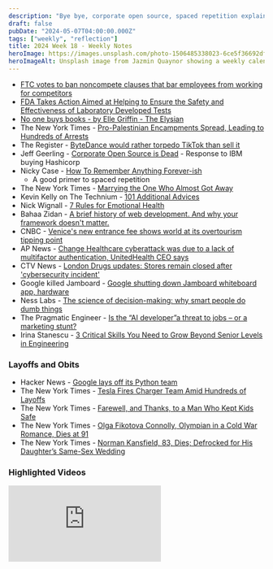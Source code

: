 ```yaml
---
description: "Bye bye, corporate open source, spaced repetition explained as a in cartoon, cyberattacks on healthcare, AI Developer marketing ploy?, and a bunch of lay-offs and obits."
draft: false
pubDate: "2024-05-07T04:00:00.000Z"
tags: ["weekly", "reflection"]
title: 2024 Week 18 - Weekly Notes
heroImage: https://images.unsplash.com/photo-1506485338023-6ce5f36692df?ixlib=rb-4.0.3&ixid=M3wxMjA3fDB8MHxwaG90by1wYWdlfHx8fGVufDB8fHx8fA%3D%3D&auto=format&fit=crop&w=2370&q=80
heroImageAlt: Unsplash image from Jazmin Quaynor showing a weekly calendar
---
```


- [FTC votes to ban noncompete clauses that bar employees from working for competitors](https://www.cnbc.com/2024/04/23/ftc-votes-to-ban-noncompete-clauses-that-bar-employees-from-working-for-competitors-.html)
- [FDA Takes Action Aimed at Helping to Ensure the Safety and Effectiveness of Laboratory Developed Tests](https://www.fda.gov/news-events/press-announcements/fda-takes-action-aimed-helping-ensure-safety-and-effectiveness-laboratory-developed-tests)
- [No one buys books - by Elle Griffin - The Elysian](https://substack.com/home/post/p-139785658)
- The New York Times - [Pro-Palestinian Encampments Spread, Leading to Hundreds of Arrests](https://www.nytimes.com/2024/04/24/us/pro-palestinian-encampments-protests.html?campaign_id=9&emc=edit_nn_20240426&instance_id=121597&nl=the-morning&regi_id=197092347&segment_id=164859&te=1&user_id=53888c42b17ce2b613ad43a8e73d64ef)
- The Register - [ByteDance would rather torpedo TikTok than sell it](https://www.theregister.com/2024/04/25/bytedance_tiktok_law/?utm_source=tldrnewsletter)
- Jeff Geerling - [Corporate Open Source is Dead](https://www.jeffgeerling.com/blog/2024/corporate-open-source-dead?utm_source=tldrnewsletter) - Response to IBM buying Hashicorp
- Nicky Case - [How To Remember Anything Forever-ish](https://ncase.me/remember/)
  - A good primer to spaced repetition
- The New York Times - [Marrying the One Who Almost Got Away](https://www.nytimes.com/2024/04/26/style/elaiza-ramos-marc-reyes-wedding.html)
- Kevin Kelly on The Technium - [101 Additional Advices](https://kk.org/thetechnium/101-additional-advices/)
- Nick Wignall - [7 Rules for Emotional Health](https://nickwignall.com/7-rules-for-emotional-health/)
- Bahaa Zidan - [A brief history of web development. And why your framework doesn't matter.](https://gebna.gg/blog/brief-history-of-web-development?utm_source=tldrwebdev)
- CNBC - [Venice's new entrance fee shows world at its overtourism tipping point](https://www.cnbc.com/2024/04/28/in-disney-fication-of-venice-world-hits-its-overtourism-tipping-point.html)
- AP News - [Change Healthcare cyberattack was due to a lack of multifactor authentication, UnitedHealth CEO says](https://apnews.com/article/change-healthcare-cyberattack-unitedhealth-senate-9e2fff70ce4f93566043210bdd347a1f)
- CTV News - [London Drugs updates: Stores remain closed after 'cybersecurity incident'](https://bc.ctvnews.ca/london-drugs-stores-remain-closed-for-4th-straight-day-after-cybersecurity-incident-1.6868920)
- Google killed Jamboard - [Google shutting down Jamboard whiteboard app, hardware](https://9to5google.com/2023/09/28/google-jamboard/)
- Ness Labs - [The science of decision-making: why smart people do dumb things](https://nesslabs.com/decision-making)
- The Pragmatic Engineer - [Is the “AI developer”a threat to jobs – or a marketing stunt?](https://blog.pragmaticengineer.com/ai-developer-marketing-stunt/?utm_source=tldrwebdev)
- Irina Stanescu - [3 Critical Skills You Need to Grow Beyond Senior Levels in Engineering](https://www.thecaringtechie.com/p/3-critical-skills-you-need-to-grow?utm_source=tldrwebdev)

### Layoffs and Obits

- Hacker News - [Google lays off its Python team](https://news.ycombinator.com/item?id=40171125)
- The New York Times - [Tesla Fires Charger Team Amid Hundreds of Layoffs](https://www.nytimes.com/2024/04/30/business/tesla-layoffs-supercharger-team.html?campaign_id=9&emc=edit_nn_20240501&instance_id=122021&nl=the-morning&regi_id=197092347&segment_id=165288&te=1&user_id=53888c42b17ce2b613ad43a8e73d64ef)
- The New York Times - [Farewell, and Thanks, to a Man Who Kept Kids Safe](https://www.nytimes.com/2024/04/16/nyregion/avenues-school-crossing-guard.html?unlocked_article_code=1.oU0.Oiag.9DAMwKp-XL04&smid=url-share)
- The New York Times - [Olga Fikotova Connolly, Olympian in a Cold War Romance, Dies at 91](https://www.nytimes.com/2024/05/01/sports/olympics/olga-fikotova-connolly-dead.html?campaign_id=9&emc=edit_nn_20240502&instance_id=122128&nl=the-morning&regi_id=197092347&segment_id=165401&te=1&user_id=53888c42b17ce2b613ad43a8e73d64ef)
- The New York Times - [Norman Kansfield, 83, Dies; Defrocked for His Daughter’s Same-Sex Wedding](https://www.nytimes.com/2024/04/30/us/norman-kansfield-dead.html?unlocked_article_code=1.o00.pCCp.7mJAVpHYdp1a&smid=url-share)

### Highlighted Videos

<iframe
  class="aspect-video w-full my-2"
  src="https://www.youtube.com/embed/EIcnCaVsYFI"
  title="Off-Grid Grifters... Debunked"
  frameborder="0"
  allow="accelerometer; autoplay; clipboard-write; encrypted-media; gyroscope; picture-in-picture; web-share"
  allowfullscreen></iframe>
